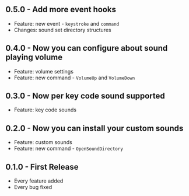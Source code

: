 ## 0.5.0 - Add more event hooks
* Feature: new event - `keystroke` and `command`
* Changes: sound set directory structures

## 0.4.0 - Now you can configure about sound playing volume
* Feature: volume settings
* Feature: new command - `VolumeUp` and `VolumeDown`

## 0.3.0 - Now per key code sound supported
* Feature: key code sounds

## 0.2.0 - Now you can install your custom sounds
* Feature: custom sounds
* Feature: new command - `OpenSoundDirectory`

## 0.1.0 - First Release
* Every feature added
* Every bug fixed
